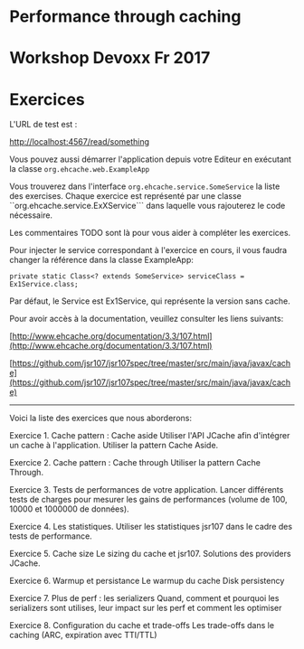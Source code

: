 # Performance through caching
# Workshop Devoxx Fr 2017

# Exercices

L'URL de test est :

[http://localhost:4567/read/something](http://localhost:4567/read/something)


Vous pouvez aussi démarrer l'application depuis votre Editeur en exécutant la classe ```org.ehcache.web.ExampleApp```

Vous trouverez dans l'interface ```org.ehcache.service.SomeService``` la liste des exercises.
Chaque exercice est représenté par une classe ``org.ehcache.service.ExXService``` dans laquelle vous rajouterez le code nécessaire.

Les commentaires TODO sont là pour vous aider à compléter les exercices.

Pour injecter le service correspondant à l'exercice en cours, il vous faudra changer la référence dans la classe ExampleApp:

```private static Class<? extends SomeService> serviceClass = Ex1Service.class;```

Par défaut, le Service est Ex1Service, qui représente la version sans cache.

Pour avoir accès à la documentation, veuillez consulter les liens suivants:
 
[http://www.ehcache.org/documentation/3.3/107.html](http://www.ehcache.org/documentation/3.3/107.html)

[https://github.com/jsr107/jsr107spec/tree/master/src/main/java/javax/cache](https://github.com/jsr107/jsr107spec/tree/master/src/main/java/javax/cache)

---

Voici la liste des exercices que nous aborderons:

Exercice 1. Cache pattern : Cache aside
Utiliser l'API JCache afin d'intégrer un cache à l'application.
Utiliser la pattern Cache Aside.

Exercice 2. Cache pattern : Cache through
Utiliser la pattern Cache Through.

Exercice 3. Tests de performances de votre application.
Lancer différents tests de charges pour mesurer les gains de performances (volume de 100, 10000 et 1000000 de données).

Exercice 4. Les statistiques.
Utiliser les statistiques jsr107 dans le cadre des tests de performance.

Exercice 5. Cache size
Le sizing du cache et jsr107. Solutions des providers JCache.

Exercice 6. Warmup et persistance
Le warmup du cache
Disk persistency

Exercice 7. Plus de perf : les serializers
Quand, comment et pourquoi les serializers sont utilises, leur impact sur les perf et comment les optimiser

Exercice 8. Configuration du cache et trade-offs
Les trade-offs dans le caching (ARC, expiration avec TTI/TTL)

